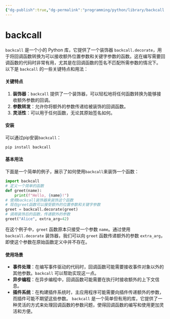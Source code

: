 ```yaml
---
{"dg-publish":true,"dg-permalink":"programming/python/library/backcall.md","permalink":"/programming/python/library/backcall.md/"}
---
```



# backcall

`backcall` 是一个小的 Python 库，它提供了一个装饰器 `backcall.decorate`，用于将回调函数转换为可以接收额外位置参数和关键字参数的函数。这在编写需要回调函数的代码时非常有用，尤其是在回调函数的签名不匹配所需参数的情况下。 以下是 `backcall` 的一些关键特点和用法：

#### 关键特点

1. **装饰器**：`backcall` 提供了一个装饰器，可以轻松地将任何函数转换为能够接收额外参数的回调。
2. **参数转发**：允许你将额外的参数传递给被装饰的回调函数。
3. **灵活性**：可以用于任何函数，无论其原始签名如何。

#### 安装

可以通过pip安装`backcall`：

```bash
pip install backcall
```

#### 基本用法

下面是一个简单的例子，展示了如何使用`backcall`来装饰一个函数：

```python
import backcall
# 定义一个简单的函数
def greet(name):
    print(f"Hello, {name}!")
# 使用backcall装饰器来装饰这个函数
# 现在greet函数可以接受额外的位置参数和关键字参数
greet = backcall.decorate(greet)
# 调用装饰后的函数，传递额外的参数
greet("Alice", extra_arg=42)
```

在这个例子中，`greet` 函数原本只接受一个参数 `name`。通过使用 `backcall.decorate` 装饰器，我们可以向 `greet` 函数传递额外的参数 `extra_arg`，即使这个参数在原始函数定义中并不存在。

#### 使用场景

* **事件处理**：在编写事件驱动的代码时，回调函数可能需要接收事件对象以外的其他参数。`backcall` 可以帮助实现这一点。
* **异步编程**：在异步编程中，回调函数可能需要在执行时接收额外的上下文信息。
* **插件系统**：在构建插件系统时，主应用程序可能需要向插件传递额外的参数，而插件可能不期望这些参数。 `backcall` 是一个简单但有用的库，它提供了一种灵活的方式来处理回调函数的参数问题，使得回调函数的编写和使用更加灵活和方便。